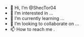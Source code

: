 - 👋 Hi, I’m @ShecTor04
- 👀 I’m interested in ...
- 🌱 I’m currently learning ...
- 💞️ I’m looking to collaborate on ...
- 📫 How to reach me .

